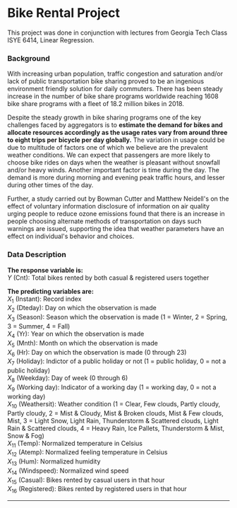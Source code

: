 # Bike Rental Project
This project was done in conjunction with lectures from Georgia Tech Class ISYE 6414, Linear Regression.

### Background

With increasing urban population, traffic congestion and saturation and/or lack of public transportation bike sharing proved to be an ingenious environment friendly solution for daily commuters. There has been steady increase in the number of bike share programs worldwide reaching 1608 bike share programs with a fleet of 18.2 million bikes in 2018.

Despite the steady growth in bike sharing programs one of the key challenges faced by aggregators is to **estimate the demand for bikes and allocate resources accordingly as the usage rates vary from around three to eight trips per bicycle per day globally.** The variation in usage could be due to multitude of factors one of which we believe are the prevalent weather conditions. We can expect that passengers are more likely to choose bike rides on days when the weather
is pleasant without snowfall and/or heavy winds. Another important factor is time during the day. The demand is more during morning and evening peak traffic hours, and lesser during other times of the day.

Further, a study carried out by Bowman Cutter and Matthew Neidell's on the effect of voluntary information disclosure of information on air quality urging people to reduce ozone emissions found that there is an increase in people choosing alternate methods of transportation on days such warnings are issued, supporting the idea that weather parameters have an effect on individual's behavior and choices.

### Data Description

**The response variable is:**  
$Y$ (Cnt): Total bikes rented by both casual & registered users together  
  
**The predicting variables are:**  
$X_1$ (Instant): Record index  
$X_2$ (Dteday): Day on which the observation is made  
$X_3$ (Season): Season which the observation is made (1 = Winter, 2 = Spring, 3 = Summer, 4 = Fall)  
$X_4$ (Yr): Year on which the observation is made  
$X_5$ (Mnth): Month on which the observation is made  
$X_6$ (Hr): Day on which the observation is made (0 through 23)  
$X_7$ (Holiday): Indictor of a public holiday or not (1 = public holiday, 0 = not a public holiday)  
$X_8$ (Weekday): Day of week (0 through 6)  
$X_9$ (Working day): Indicator of a working day (1 = working day, 0 = not a working day)  
$X_{10}$ (Weathersit): Weather condition (1 = Clear, Few clouds, Partly cloudy, Partly cloudy, 2 = Mist & Cloudy, Mist & Broken clouds, Mist & Few clouds, Mist, 3 = Light Snow, Light Rain, Thunderstorm & Scattered clouds, Light Rain & Scattered clouds, 4 = Heavy Rain, Ice Pallets, Thunderstorm & Mist, Snow & Fog)  
$X_{11}$ (Temp): Normalized temperature in Celsius  
$X_{12}$ (Atemp): Normalized feeling temperature in Celsius  
$X_{13}$ (Hum): Normalized humidity  
$X_{14}$ (Windspeed): Normalized wind speed  
$X_{15}$ (Casual): Bikes rented by casual users in that hour  
$X_{16}$ (Registered): Bikes rented by registered users in that hour  

***
